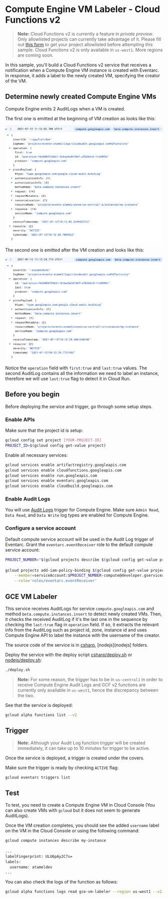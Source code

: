 # Compute Engine VM Labeler - Cloud Functions v2

> **Note:** Cloud Functions v2 is currently a feature in *private preview*.
> Only allowlisted projects can currently take advantage of it. Please fill out
> [this form](https://docs.google.com/forms/d/e/1FAIpQLSeaZYta3UR-QCYUEByvIyNbQab63lQBIYhCQfrItp7zYrnATw/viewform)
> to get your project allowlisted before attempting this sample.
> Cloud Functions v2 is only available in `us-west1`. More regions are coming soon.

In this sample, you'll build a Cloud Functions v2 service that receives a notification
when a Compute Engine VM instance is created with Eventarc. In response, it adds
a label to the newly created VM, specifying the creator of the VM.

## Determine newly created Compute Engine VMs

Compute Engine emits 2 AuditLogs when a VM is created.

The first one is emitted at the beginning of VM creation as looks like this:

![GCE AuditLog](../gce-auditlog1.png)

The second one is emitted after the VM creation and looks like this:

![GCE AuditLog](../gce-auditlog2.png)

Notice the `operation` field with `first:true` and `last:true` values. The
second AuditLog contains all the information we need to label an instance,
therefore we will use `last:true` flag to detect it in Cloud Run.

## Before you begin

Before deploying the service and trigger, go through some setup steps.

### Enable APIs

Make sure that the project id is setup:

```sh
gcloud config set project [YOUR-PROJECT-ID]
PROJECT_ID=$(gcloud config get-value project)
```

Enable all necessary services:

```sh
gcloud services enable artifactregistry.googleapis.com
gcloud services enable cloudfunctions.googleapis.com
gcloud services enable run.googleapis.com
gcloud services enable eventarc.googleapis.com
gcloud services enable cloudbuild.googleapis.com
```

### Enable Audit Logs

You will use [Audit Logs](https://console.cloud.google.com/iam-admin/audit)
trigger for Compute Engine. Make sure `Admin Read`, `Data Read`, and `Data Write`
log types are enabled for Compute Engine.

### Configure a service account

Default compute service account will be used in the Audit Log trigger of Eventarc. Grant the
`eventarc.eventReceiver` role to the default compute service account:

```sh
PROJECT_NUMBER="$(gcloud projects describe $(gcloud config get-value project) --format='value(projectNumber)')"

gcloud projects add-iam-policy-binding $(gcloud config get-value project) \
    --member=serviceAccount:$PROJECT_NUMBER-compute@developer.gserviceaccount.com \
    --role='roles/eventarc.eventReceiver'
```

## GCE VM Labeler

This service receives AuditLogs for service `compute.googleapis.com` and
method `beta.compute.instances.insert` to detect newly created VMs. Then, it
checks the received AuditLog if it's the last one in the sequence by checking
the `last:true` flag in `operation` field. If so, it extracts the relevant info from
the AuditLog such as project id, zone, instance id and uses Compute Engine API
to label the instance with the username of the creator.

The source code of the service is in [csharp](csharp), [nodejs](nodejs] folders.

Deploy the service with the deploy script [csharp/deploy.sh](csharp/deploy.sh)
or [nodejs/deploy.sh](nodejs/deploy.sh):

```sh
./deploy.sh
```

> **Note:** For some reason, the trigger has to be in `us-central1` in order to
> receive Compute Engine Audit Logs and GCF v2 functions are currently only
> available in `us-west1`, hence the discrepancy between the two.

See that the service is deployed:

```sh
gcloud alpha functions list --v2
```

## Trigger

> **Note:** Although your Audit Log function trigger will be created
> immediately, it can take up to 10 minutes for trigger to be active.

Once the service is deployed, a trigger is created under the covers.

Make sure the trigger is ready by checking `ACTIVE` flag:

```sh
gcloud eventarc triggers list
```

## Test

To test, you need to create a Compute Engine VM in Cloud Console (You can also
create VMs with `gcloud` but it does not seem to generate AuditLogs).

Once the VM creation completes, you should see the added `username` label on the VM in the
Cloud Console or using the following command:

```sh
gcloud compute instances describe my-instance

...
labelFingerprint: ULU6pAy2C7s=
labels:
  username: atameldev
...
```

You can also check the logs of the function as follows:

```sh
gcloud alpha functions logs read gce-vm-labeler --region us-west1 --v2 --limit=100
```
